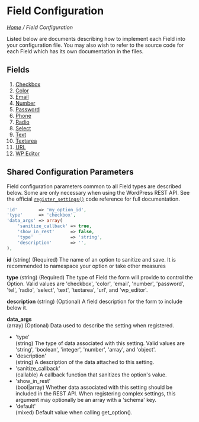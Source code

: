 # Field Configuration

*[Home](../../README.md) / Field Configuration*

Listed below are documents describing how to implement each Field into your configuration file. You may also wish to refer to the source code for each Field which has its own documentation in the files.

## Fields

1. [Checkbox](docs/fields/checkbox.md)
2. [Color](docs/fields/color.md)
3. [Email](docs/fields/email.md)
4. [Number](docs/fields/number.md)
5. [Password](docs/fields/password.md)
5. [Phone](docs/fields/phone.md)
6. [Radio](docs/fields/radio.md)
7. [Select](docs/fields/select.md)
8. [Text](docs/fields/text.md)
9. [Textarea](docs/fields/textarea.md)
10. [URL](docs/fields/url.md)
11. [WP Editor](docs/fields/wp-editor.md)

## Shared Configuration Parameters

Field configuration parameters common to all Field types are described below. Some are only necessary when using the WordPress REST API. See the official [`register_settings()`](https://developer.wordpress.org/reference/functions/register_setting/) code reference for full documentation.

```php
'id'        => 'my_option_id',
'type'      => 'checkbox',
'data_args' => array(
	'sanitize_callback' => true,
	'show_in_rest'      => false,
	'type'              => 'string',
	'description'       => '',
),
```

**id**
(string) (Required) The name of an option to sanitize and save. It is recommended to namespace your option or take other measures 

**type**
(string) (Required) The type of Field the form will provide to control the Option. Valid values are 'checkbox', 'color', 'email', 'number', 'password', 'tel', 'radio', 'select', 'text', 'textarea', 'url', and 'wp_editor'.

**description**
(string) (Optional) A field description for the form to include below it.

**data_args**  
(array) (Optional) Data used to describe the setting when registered.
* 'type'  
  (string) The type of data associated with this setting. Valid values are 'string', 'boolean', 'integer', 'number', 'array', and 'object'.  
* 'description'  
  (string) A description of the data attached to this setting.  
* 'sanitize_callback'  
  (callable) A callback function that sanitizes the option's value.  
* 'show_in_rest'  
  (bool|array) Whether data associated with this setting should be included in the REST API. When registering complex settings, this argument may optionally be an array with a 'schema' key.  
* 'default'  
  (mixed) Default value when calling get_option().  

